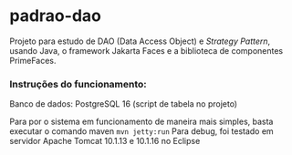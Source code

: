 # padrao-dao
Projeto para estudo de DAO (Data Access Object) e *Strategy Pattern*, usando Java, o framework Jakarta Faces e a biblioteca de componentes PrimeFaces.

### Instruções do funcionamento:
Banco de dados: PostgreSQL 16 (script de tabela no projeto)

Para por o sistema em funcionamento de maneira mais simples, basta executar o comando maven `mvn jetty:run`
Para debug, foi testado em servidor Apache Tomcat 10.1.13 e 10.1.16 no Eclipse
